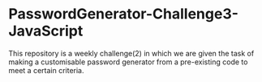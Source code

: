 # PasswordGenerator-Challenge3-JavaScript
This repository is a weekly challenge(2) in which we are given the task of making a customisable password generator from a pre-existing code to meet a certain criteria.
